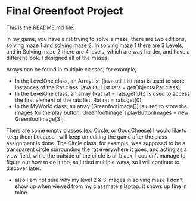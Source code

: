 # Final Greenfoot Project
This is the README.md file.

In my game, you have a rat trying to solve a maze, there are two editions, solving maze 1 and solving maze 2. In solving maze 1 there are 3 Levels, and in Solving maze 2 there are 4 levels, which are way harder, and have a different look. I designed all of the mazes.

Arrays can be found in multiple classes, for example,
- In the LevelOne class, an ArrayList (java.util.List<Rat> rats) is used to store instances of the Rat class:
java.util.List<Rat> rats = getObjects(Rat.class);
- In the LevelOne class, an array (Rat rat = rats.get(0);) is used to access the first element of the rats list:
Rat rat = rats.get(0);
- In the MyWorld class, an array (GreenfootImage[]) is used to store the images for the play button:
GreenfootImage[] playButtonImages = new GreenfootImage[3];


There are some empty classes (ex: Circle, or GoodCheese) I would like to keep them because I will keep on editing the game after the class assignment is done. The Circle class, for example, was supposed to be a transparent circle surrounding the rat everywhere it goes, and acting as a view field, while the outside of the circle is all black, I couldn't manage to figure out how to do it tho, as I tried multiple ways, so I will continue to discover later.


- also I am not sure why my level 2 & 3 images in solving maze 1 don't show up when viewed from my classmate's laptop. it shows up fine in mine.

